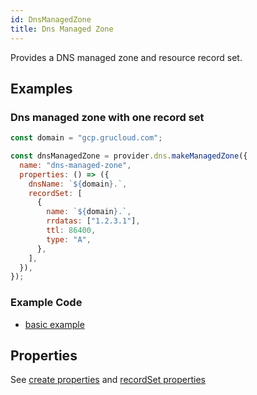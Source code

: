 ```yaml
---
id: DnsManagedZone
title: Dns Managed Zone
---
```


Provides a DNS managed zone and resource record set.

## Examples

### Dns managed zone with one record set

```js
const domain = "gcp.grucloud.com";

const dnsManagedZone = provider.dns.makeManagedZone({
  name: "dns-managed-zone",
  properties: () => ({
    dnsName: `${domain}.`,
    recordSet: [
      {
        name: `${domain}.`,
        rrdatas: ["1.2.3.1"],
        ttl: 86400,
        type: "A",
      },
    ],
  }),
});
```

### Example Code

- [basic example](https://github.com/grucloud/grucloud/blob/main/examples/google/storage/website-https/iac.js#L7)

## Properties

See [create properties](https://cloud.google.com/dns/docs/reference/v1beta2/managedZones/create)
and [recordSet properties](https://cloud.google.com/dns/docs/reference/v1beta2/resourceRecordSets#resource)
